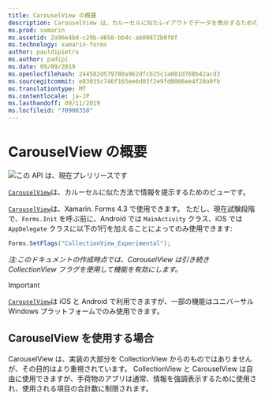 ```yaml
---
title: CarouselView の概要
description: CarouselView は、カルーセルに似たレイアウトでデータを表示するためのビューです。
ms.prod: xamarin
ms.assetid: 2a96e4bd-c29b-4658-bb4c-ab00872b0f8f
ms.technology: xamarin-forms
author: pauldipietro
ms.author: padipi
ms.date: 09/09/2019
ms.openlocfilehash: 244582d579780a962dfcb25c1a081d768b42acd3
ms.sourcegitcommit: e83035c746f165ee6d03f2e9fd0066ee4f20a9fb
ms.translationtype: MT
ms.contentlocale: ja-JP
ms.lasthandoff: 09/11/2019
ms.locfileid: "70908350"
---
```

# <a name="xamarinforms-carouselview-introduction"></a>CarouselView の概要

![](~/media/shared/preview.png "この API は、現在プレリリースです")

[`CarouselView`](xref:Xamarin.Forms.CarouselView)は、カルーセルに似た方法で情報を提示するためのビューです。


[`CarouselView`](xref:Xamarin.Forms.CarouselView)は、Xamarin. Forms 4.3 で使用できます。 ただし、現在試験段階で、`Forms.Init` を呼ぶ前に、Android では `MainActivity` クラス、iOS では `AppDelegate` クラスに以下の1行を加えることによってのみ使用できます:

```csharp
Forms.SetFlags("CollectionView_Experimental");
```

_注:このドキュメントの作成時点では、CarouselView は引き続き CollectionView フラグを使用して機能を有効にします。_

> [!IMPORTANT]
> [`CarouselView`](xref:Xamarin.Forms.CarouselView)は iOS と Android で利用できますが、一部の機能はユニバーサル Windows プラットフォームでのみ使用できます。

## <a name="when-to-use-carouselview"></a>CarouselView を使用する場合

CarouselView は、実装の大部分を CollectionView からのものではありませんが、その目的はより重視されています。 CollectionView と CarouselView は自由に使用できますが、手荷物のアプリは通常、情報を強調表示するために使用され、使用される項目の合計数に制限されます。

